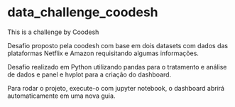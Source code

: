 # data_challenge_coodesh
This is a challenge by Coodesh

Desafio proposto pela coodesh com base em dois datasets com dados das plataformas Netflix e Amazon requisitando algumas informações.

Desafio realizado em Python utilizando pandas para o tratamento e análise de dados e panel e hvplot para a criação do dashboard.

Para rodar o projeto, execute-o com jupyter notebook, o dashboard abrirá automaticamente em uma nova guia.
